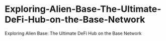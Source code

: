 # Exploring-Alien-Base-The-Ultimate-DeFi-Hub-on-the-Base-Network
Exploring Alien Base: The Ultimate DeFi Hub on the Base Network
